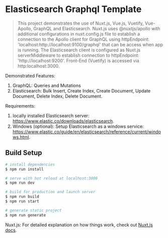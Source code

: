 # Elasticsearch Graphql Template

> This project demonstrates the use of Nuxt.js, Vue.js, Vuetify, Vue-Apollo, GraphQL and Elasticsearch. Nuxt.js uses @nuxtjs/apollo with additional configurations in nuxt.config.js file to establish a connection to the Apollo client for GraphQL using httpEndpoint: 'localhost:http://localhost:9100/graphql' that can be access when app is running. The Elasticsearch client is configured as Nuxt.js serverMiddleware to establish connection to httpEndpoint: 'http://localhost:9200'. Front-End (Vuetify) is accessed via http:localhost:3000.

Demonstrated Features:
1. GraphQL: Queries and Mutations
2. Elasticsearch: Bulk Insert, Create Index, Create Document, Update Document, Delete Index, Delete Document.

Requirements: 
1. locally installed Elasticsearch server: https://www.elastic.co/downloads/elasticsearch.
2. Windows (optional): Setup Elasticsearch as a windows service: https://www.elastic.co/guide/en/elasticsearch/reference/current/windows.html.

## Build Setup

``` bash
# install dependencies
$ npm run install

# serve with hot reload at localhost:3000
$ npm run dev

# build for production and launch server
$ npm run build
$ npm run start

# generate static project
$ npm run generate
```

Nuxt.js: For detailed explanation on how things work, check out [Nuxt.js docs](https://nuxtjs.org).
